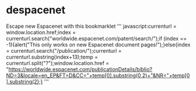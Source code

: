 # despacenet
Escape new Espacenet with this bookmarklet
'''
javascript:currenturl = window.location.href;index = currenturl.search("worldwide.espacenet.com/patent/search/");if (index == -1){alert("This only works on new Espacenet document pages!");}else{index = currenturl.search("/publication/");currenturl = currenturl.substring(index+13);temp = currenturl.split("?");window.location.href = "https://worldwide.espacenet.com/publicationDetails/biblio?ND=3&locale=en_EP&FT=D&CC="+temp[0].substring(0,2)+"&NR="+temp[0].substring(2);}
'''
